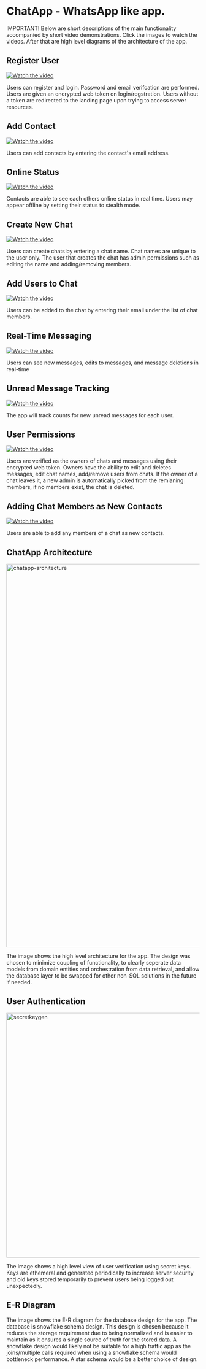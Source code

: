 <h1>ChatApp - WhatsApp like app.</h1>

<p>IMPORTANT! Below are short descriptions of the main functionality accompanied by short video demonstrations. Click the images to watch the videos. After that are high level diagrams of the architecture of the app.</p>

<h2>Register User</h2>

[![Watch the video](https://img.youtube.com/vi/MoZRt9O_67c/hqdefault.jpg)](https://www.youtube.com/watch?v=MoZRt9O_67c)

<p>Users can register and login. Password and email verifcation are performed. Users are given an encrypted web token on login/regstration. Users without a token are redirected to the landing page upon trying to access server resources.</p>

<h2>Add Contact</h2>

[![Watch the video](https://img.youtube.com/vi/XLF5jOyDFWg/hqdefault.jpg)](https://www.youtube.com/watch?v=XLF5jOyDFWg)

<p>Users can add contacts by entering the contact's email address.</p>

<h2>Online Status</h2>

[![Watch the video](https://img.youtube.com/vi/X5zlCl32LCw/hqdefault.jpg)](https://www.youtube.com/watch?v=X5zlCl32LCw)

<p>Contacts are able to see each others online status in real time. Users may appear offline by setting their status to stealth mode.</p>

<h2>Create New Chat</h2>

[![Watch the video](https://img.youtube.com/vi/L8zrmb52pho/hqdefault.jpg)](https://www.youtube.com/watch?v=L8zrmb52pho)

<p>Users can create chats by entering a chat name. Chat names are unique to the user only. The user that creates the chat has admin permissions such as editing the name and adding/removing members.</p>

<h2>Add Users to Chat</h2>

[![Watch the video](https://img.youtube.com/vi/0f6sfHE9vwE/hqdefault.jpg)](https://www.youtube.com/watch?v=0f6sfHE9vwE)

<p>Users can be added to the chat by entering their email under the list of chat members.</p>

<h2>Real-Time Messaging</h2>

[![Watch the video](https://img.youtube.com/vi/pisHYtknUJ0/hqdefault.jpg)](https://www.youtube.com/watch?v=pisHYtknUJ0)

<p>Users can see new messages, edits to messages, and message deletions in real-time</p>

<h2>Unread Message Tracking</h2>

[![Watch the video](https://img.youtube.com/vi/piBxBzaGaqo/hqdefault.jpg)](https://www.youtube.com/watch?v=piBxBzaGaqo)

<p>The app will track counts for new unread messages for each user. </p> 

<h2>User Permissions</h2>

[![Watch the video](https://img.youtube.com/vi/cRwuk0wtSlo/hqdefault.jpg)](https://www.youtube.com/watch?v=cRwuk0wtSlo)

<p>Users are verified as the owners of chats and messages using their encrypted web token. Owners have the ability to edit and deletes messages, edit chat names, add/remove users from chats. If the owner of a chat leaves it, a new admin is automatically picked from the remianing members, if no members exist, the chat is deleted.</p>

<h2>Adding Chat Members as New Contacts</h2>

[![Watch the video](https://img.youtube.com/vi/gFTw9vpm8yg/hqdefault.jpg)](https://www.youtube.com/watch?v=gFTw9vpm8yg)

<p>Users are able to add any members of a chat as new contacts.</p>

<h2>ChatApp Architecture</h2>

<img width="1345" height="1000" alt="chatapp-architecture" src="https://github.com/user-attachments/assets/d32087e7-635d-429e-8bc4-0f9120154957" />

<p>The image shows the high level architecture for the app. The design was chosen to minimize coupling of functionality, to clearly seperate data models from domain entities and orchestration from data retrieval, and allow the database layer to be swapped for other non-SQL solutions in the future if needed.</p>

<h2>User Authentication</h2>

<img width="1549" height="638" alt="secretkeygen" src="https://github.com/user-attachments/assets/e9a855b2-0ca1-4f32-b07f-b97023e59d4e" />

<p>The image shows a high level view of user verification using secret keys. Keys are ethemeral and generated periodically to increase server security and old keys stored temporarily to prevent users being logged out unexpectedly.</p>

<h2>E-R Diagram</h2>

<p>The image shows the E-R diagram for the database design for the app. The database is snowflake schema design. This design is chosen because it reduces the storage requirement due to being normalized and is easier to maintain as it ensures a single source of truth for the stored data. A snowflake design would likely not be suitable for a high traffic app as the joins/multiple calls required when using a snowflake schema would bottleneck performance. A star schema would be a better choice of design.</p>

